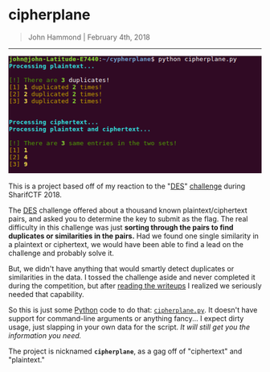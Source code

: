 # cipherplane

> John Hammond | February 4th, 2018

------------------------

![cipherplane.py](screenshot.png)

This is a project based off of my reaction to the "[DES]" [challenge](https://amritabi0s.wordpress.com/2018/02/03/sharif-ctf-2018-crypto-writeups/) during SharifCTF 2018. 

The [DES] challenge offered about a thousand known plaintext/ciphertext pairs, and asked you to determine the key to submit as the flag. The real difficulty in this challenge was just __sorting through the pairs to find duplicates or similarities in the pairs.__ Had we found one single similarity in a plaintext or ciphertext, we would have been able to find a lead on the challenge and probably solve it.

But, we didn't have anything that would smartly detect duplicates or similarities in the data. I tossed the challenge aside and never completed it during the competition, but after [reading the writeups](https://ctftime.org/task/5215) I realized we seriously needed that capability.

So this is just some [Python] code to do that: [`cipherplane.py`](cipherplane.py). It doesn't have support for command-line arguments or anything fancy... I expect dirty usage, just slapping in your own data for the script. _It will still get you the information you need._

The project is nicknamed __`cipherplane`__, as a gag off of "ciphertext" and "plaintext."

[DES]: https://en.wikipedia.org/wiki/Data_Encryption_Standard
[Python]: https://www.python.org/